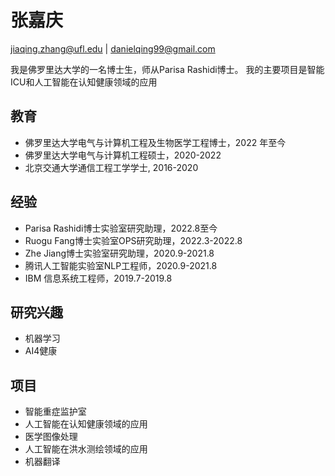 # 张嘉庆

jiaqing.zhang@ufl.edu | danielqing99@gmail.com

我是佛罗里达大学的一名博士生，师从Parisa Rashidi博士。 我的主要项目是智能ICU和人工智能在认知健康领域的应用

## 教育

- 佛罗里达大学电气与计算机工程及生物医学工程博士，2022 年至今
- 佛罗里达大学电气与计算机工程硕士，2020-2022
- 北京交通大学通信工程工学学士, 2016-2020

## 经验

- Parisa Rashidi博士实验室研究助理，2022.8至今
- Ruogu Fang博士实验室OPS研究助理，2022.3-2022.8
- Zhe Jiang博士实验室研究助理，2020.9-2021.8
- 腾讯人工智能实验室NLP工程师，2020.9-2021.8
- IBM 信息系统工程师，2019.7-2019.8

## 研究兴趣

- 机器学习
- AI4健康

## 项目

- 智能重症监护室
- 人工智能在认知健康领域的应用
- 医学图像处理
- 人工智能在洪水测绘领域的应用
- 机器翻译
